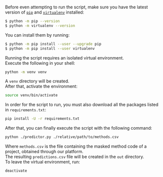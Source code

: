Before even attempting to run the script, make sure you have the latest version of [`pip`](https://pypi.org/project/pip/) and [`virtualenv`](https://pypi.org/project/virtualenv/) installed:

```bash
$ python -m pip --version
$ python -m virtualenv --version
```

You can install them by running:

```bash
$ python -m pip install --user --upgrade pip
$ python -m pip install --user virtualenv
```

Running the script requires an isolated virtual environment.  
Execute the following in your shell:

```bash
python -m venv venv
```

A `venv` directory will be created.  
After that, activate the environment:

```bash
source venv/bin/activate
```

In order for the script to run, you must also download all the packages listed in `requirements.txt`:
```bash
pip install -U -r requirements.txt
```

After that, you can finally execute the script with the following command:
```bash
python ./predictor.py ./relative/path/to/methods.csv
```

Where `methods.csv` is the file containing the masked method code of a project, obtained through our platform.  
The resulting `predictions.csv` file will be created in the `out` directory.  
To leave the virtual environment, run:
```bash
deactivate
```